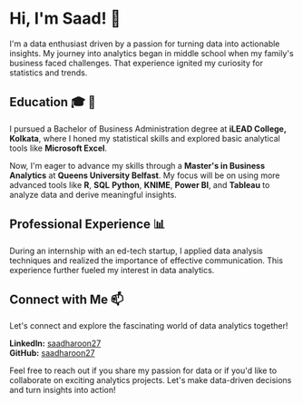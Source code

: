 # Hi, I'm Saad! 👋

I'm a data enthusiast driven by a passion for turning data into actionable insights. My journey into analytics began in middle school when my family's business faced challenges. That experience ignited my curiosity for statistics and trends.

## Education 🎓 🚀

I pursued a Bachelor of Business Administration degree at **iLEAD College, Kolkata**, where I honed my statistical skills and explored basic analytical tools like **Microsoft Excel**. <br>

Now, I'm eager to advance my skills through a **Master's in Business Analytics** at **Queens University Belfast**. My focus will be on using more advanced tools like **R**, **SQL** **Python**, **KNIME**, **Power BI**, and **Tableau** to analyze data and derive meaningful insights.

## Professional Experience 📊

During an internship with an ed-tech startup, I applied data analysis techniques and realized the importance of effective communication. This experience further fueled my interest in data analytics.


## Connect with Me 📫

Let's connect and explore the fascinating world of data analytics together!

**LinkedIn:** [saadharoon27](https://www.linkedin.com/in/saadharoon27/) <br>
**GitHub:** [saadharoon27](https://github.com/saadharoon27/saadharoon27)

Feel free to reach out if you share my passion for data or if you'd like to collaborate on exciting analytics projects. Let's make data-driven decisions and turn insights into action!

<!---
saadharoon27/saadharoon27 is a ✨ special ✨ repository because its `README.md` (this file) appears on your GitHub profile.
You can click the Preview link to take a look at your changes.
--->

